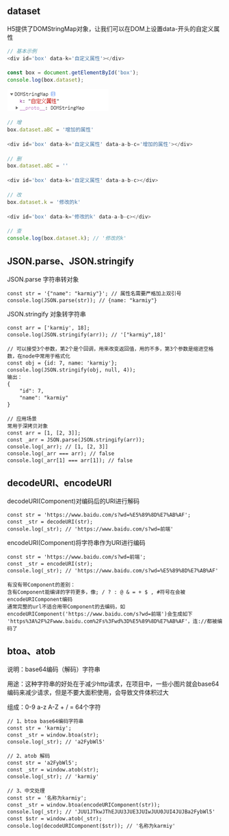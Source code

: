 ## dataset

H5提供了DOMStringMap对象，让我们可以在DOM上设置data-开头的自定义属性

```js
// 基本示例
<div id='box' data-k='自定义属性'></div>

const box = document.getElementById('box');
console.log(box.dataset);
```
    
![Alt text](./imgs/03-01.png)

```js
// 增
box.dataset.aBC = '增加的属性'

<div id='box' data-k='自定义属性' data-a-b-c='增加的属性'></div>

// 删
box.dataset.aBC = ''

<div id='box' data-k='自定义属性' data-a-b-c></div>

// 改
box.dataset.k = '修改的k'

<div id='box' data-k='修改的k' data-a-b-c></div>

// 查
console.log(box.dataset.k); // '修改的k' 
```
    
## JSON.parse、JSON.stringify

JSON.parse 字符串转对象

    const str = '{"name": "karmiy"}'; // 属性名需要严格加上双引号
    console.log(JSON.parse(str)); // {name: "karmiy"}
    
JSON.stringify 对象转字符串

    const arr = ['karmiy', 18];
    console.log(JSON.stringify(arr)); // '["karmiy",18]'
    
    // 可以接受3个参数，第2个是个回调，用来改变返回值，用的不多，第3个参数是缩进空格数，在node中常用于格式化
    const obj = {id: 7, name: 'karmiy'};
    console.log(JSON.stringify(obj, null, 4));
    输出：
    {
        "id": 7,
        "name": "karmiy"
    }
    
    // 应用场景
    常用于深拷贝对象
    const arr = [1, [2, 3]];
    const _arr = JSON.parse(JSON.stringify(arr));
    console.log(_arr); // [1, [2, 3]]
    console.log(_arr === arr); // false
    console.log(_arr[1] === arr[1]); // false
    
## decodeURI、encodeURI

decodeURI(Component)对编码后的URI进行解码

    const str = 'https://www.baidu.com/s?wd=%E5%89%8D%E7%AB%AF';
    const _str = decodeURI(str);
    console.log(_str); // 'https://www.baidu.com/s?wd=前端'
    
encodeURI(Component)将字符串作为URI进行编码

    const str = 'https://www.baidu.com/s?wd=前端';
    const _str = encodeURI(str);
    console.log(_str); // 'https://www.baidu.com/s?wd=%E5%89%8D%E7%AB%AF'
    
    有没有带Component的差别：
    含有Component能编译的字符更多，像; / ? : @ & = + $ , #符号在会被encodeURIComponent编码
    通常完整的url不适合用带Component的去编码，如encodeURIComponent('https://www.baidu.com/s?wd=前端')会生成如下
    'https%3A%2F%2Fwww.baidu.com%2Fs%3Fwd%3D%E5%89%8D%E7%AB%AF'，连://都被编码了
    
## btoa、atob

说明：base64编码（解码）字符串

用途：这种字符串的好处在于减少http请求，在项目中，一些小图片就会base64编码来减少请求，但是不要大面积使用，会导致文件体积过大

组成：0-9 a-z A-Z + / = 64个字符

    // 1、btoa base64编码字符串
    const str = 'karmiy';
    const _str = window.btoa(str);
    console.log(_str); // 'a2FybWl5'
    
    // 2、atob 解码
    const str = 'a2FybWl5';
    const _str = window.atob(str);
    console.log(_str); // 'karmiy'
    
    // 3、中文处理
    const str = '名称为karmiy';
    const _str = window.btoa(encodeURIComponent(str));
    console.log(_str); // 'JUU1JTkwJThEJUU3JUE3JUIwJUU0JUI4JUJBa2FybWl5'
    const $str = window.atob(_str);
    console.log(decodeURIComponent($str)); // '名称为karmiy'
    
    
